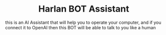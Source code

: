 # <center>Harlan BOT Assistant</center>
this is an AI Assistant that will help you to operate your computer, and if you connect it to OpenAI then this BOT will be able to talk to you like a human